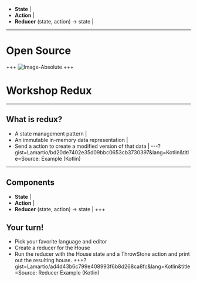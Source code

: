 
- **State** |
- **Action** |
- **Reducer** (state, action) -> state |
---
# Open Source
+++
![Image-Absolute](https://media.giphy.com/media/HP5dest4oOHf2/giphy.gif)
+++
# Workshop Redux
---
## What is redux?
* A state management pattern | 
* An immutable in-memory data representation |
* Send a action to create a modified version of that data |
---?gist=Lamartio/bd20de7402e35d09bbc0653cb3730397&lang=Kotlin&title=Source: Example (Kotlin)
---
## Components
- **State** |
- **Action** |
- **Reducer** (state, action) -> state |
+++
## Your turn!
- Pick your favorite language and editor
- Create a reducer for the House
- Run the reducer with the House state and a ThrowStone action and print out the resulting house.
+++?gist=Lamartio/ad4d43b6c799e408993f6b8d268ca8fc&lang=Kotlin&title=Source: Reducer Example (Kotlin)
